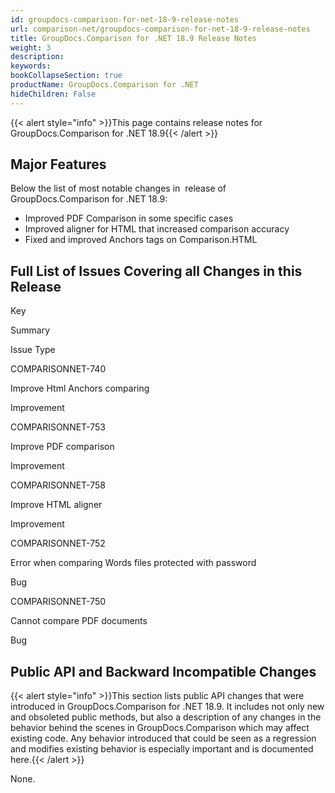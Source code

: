 ```yaml
---
id: groupdocs-comparison-for-net-18-9-release-notes
url: comparison-net/groupdocs-comparison-for-net-18-9-release-notes
title: GroupDocs.Comparison for .NET 18.9 Release Notes
weight: 3
description: 
keywords: 
bookCollapseSection: true
productName: GroupDocs.Comparison for .NET
hideChildren: False
---
```

{{< alert style="info" >}}This page contains release notes for GroupDocs.Comparison for .NET 18.9{{< /alert >}}

## Major Features

Below the list of most notable changes in  release of GroupDocs.Comparison for .NET 18.9:

*   Improved PDF Comparison in some specific cases
*   Improved aligner for HTML that increased comparison accuracy
*   Fixed and improved Anchors tags on Comparison.HTML

## Full List of Issues Covering all Changes in this Release

Key

Summary

Issue Type

COMPARISONNET-740 

Improve Html Anchors comparing

Improvement

COMPARISONNET-753

Improve PDF comparison

Improvement

COMPARISONNET-758

Improve HTML aligner

Improvement

COMPARISONNET-752 

Error when comparing Words files protected with password

Bug

COMPARISONNET-750

Cannot compare PDF documents

Bug

## Public API and Backward Incompatible Changes

{{< alert style="info" >}}This section lists public API changes that were introduced in GroupDocs.Comparison for .NET 18.9. It includes not only new and obsoleted public methods, but also a description of any changes in the behavior behind the scenes in GroupDocs.Comparison which may affect existing code. Any behavior introduced that could be seen as a regression and modifies existing behavior is especially important and is documented here.{{< /alert >}}

None.
